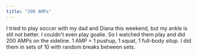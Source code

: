 ```yaml
---
title: "200 AMPs"
---
```


I tried to play soccer with my dad and Diana this weekend, but my ankle is stil not better. I couldn't even play goalie. So I watched them play and did 200 AMPs on the sideline. 1 AMP = 1 pushup, 1 squat, 1 full-body situp. I did them in sets of 10 with random breaks between sets.
